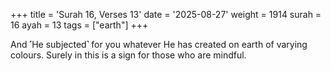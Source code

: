+++
title = 'Surah 16, Verses 13'
date = '2025-08-27'
weight = 1914
surah = 16
ayah = 13
tags = ["earth"]
+++

And ˹He subjected˺ for you whatever He has created on earth of varying colours. Surely in this is a sign for those who are mindful.